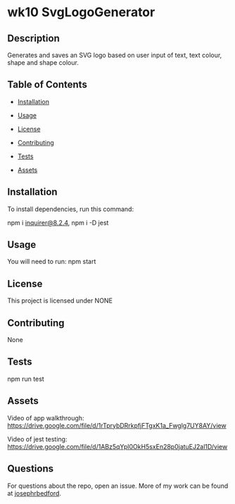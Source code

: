 # wk10 SvgLogoGenerator


## Description

Generates and saves an SVG logo based on user input of text, text colour, shape and shape colour.

## Table of Contents

* [Installation](#installation)

* [Usage](#usage)

* [License](#license)

* [Contributing](#contributing)

* [Tests](#tests)

* [Assets](#assets)

## Installation

To install dependencies, run this command:

npm i inquirer@8.2.4, npm i -D jest

## Usage

You will need to run: npm start

## License
    
  This project is licensed under NONE

## Contributing

None

## Tests

npm run test

## Assets

Video of app walkthrough:
https://drive.google.com/file/d/1rTprybDRrkpfjFTgxK1a_Fwglg7UY8AY/view

Video of jest testing:
https://drive.google.com/file/d/1ABz5qYpl0OkH5sxEn28p0jatuEJ2al1D/view

## Questions

For questions about the repo, open an issue. More of my work can be found at [josephrbedford](https://github.com/josephrbedford/).

